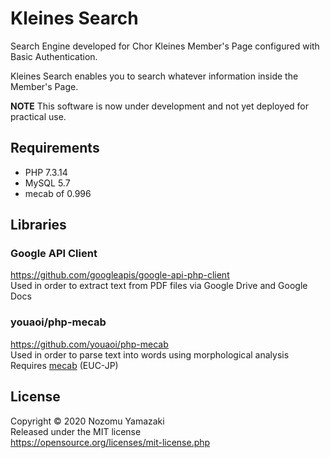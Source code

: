 # Kleines Search

Search Engine developed for Chor Kleines Member's Page configured with Basic Authentication.

Kleines Search enables you to search whatever information inside the Member's Page.

**NOTE** This software is now under development and not yet deployed for practical use.

## Requirements

- PHP 7.3.14
- MySQL 5.7
- mecab of 0.996

## Libraries

### Google API Client

https://github.com/googleapis/google-api-php-client  
Used in order to extract text from PDF files via Google Drive and Google Docs

### youaoi/php-mecab

https://github.com/youaoi/php-mecab  
Used in order to parse text into words using morphological analysis  
Requires [mecab](https://taku910.github.io/mecab/) (EUC-JP)

## License

Copyright &copy; 2020 Nozomu Yamazaki  
Released under the MIT license  
https://opensource.org/licenses/mit-license.php
